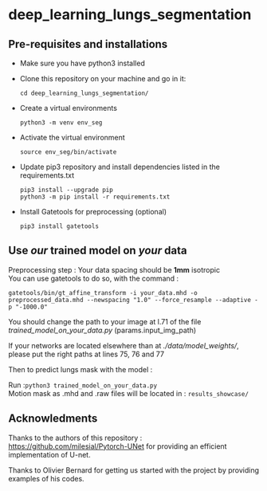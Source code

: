 # deep_learning_lungs_segmentation

## Pre-requisites and installations

* Make sure you have python3 installed  

* Clone this repository on your machine and go in it:  

    `cd deep_learning_lungs_segmentation/`  

* Create a virtual environments  

    `python3 -m venv env_seg`  

* Activate the virtual environment  

    `source env_seg/bin/activate`  

* Update pip3 repository and install dependencies listed in the requirements.txt  

    `pip3 install --upgrade pip`  
    `python3 -m pip install -r requirements.txt`  

* Install Gatetools for preprocessing (optional)

    `pip3 install gatetools`  

## Use *our* trained model on *your* data

Preprocessing step : Your data spacing should be **1mm** isotropic  
You can use gatetools to do so, with the command :  

`gatetools/bin/gt_affine_transform -i your_data.mhd -o preprocessed_data.mhd --newspacing "1.0" --force_resample --adaptive -p "-1000.0"`

You should change the path to your image at l.71 of the file _trained_model_on_your_data.py_ (params.input_img_path)

If your networks are located elsewhere than at _./data/model_weights/_, please put the right paths at lines 75, 76 and 77

Then to predict lungs mask with the model :

   Run :`python3 trained_model_on_your_data.py`  
   Motion mask as .mhd and .raw files will be located in : `results_showcase/`  
  


## Acknowledments

Thanks to the authors of this repository : https://github.com/milesial/Pytorch-UNet for providing an efficient implementation of U-net.  

Thanks to Olivier Bernard for getting us started with the project by providing examples of his codes.

